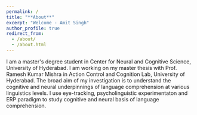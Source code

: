 ```yaml
---
permalink: /
title: "**About**"
excerpt: "Welcome - Amit Singh"
author_profile: true
redirect_from: 
  - /about/
  - /about.html
---
```

I am a master's degree student in Center for Neural and Cognitive Science, University of Hyderabad. I am working on my master thesis with Prof. Ramesh Kumar Mishra in Action Control and Cognition Lab, University of Hyderabad. The broad aim of my investigation is to understand the cognitive and neural underpinnings of language comprehension at various linguistics levels. I use eye-tracking, psycholinguistic experimentaton and ERP paradigm to study cognitive and neural basis of language comprehension. 



